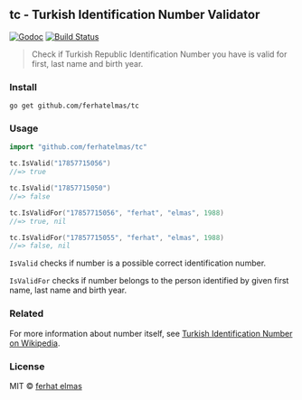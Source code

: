 ## tc - Turkish Identification Number Validator

[![Godoc](http://img.shields.io/badge/godoc-reference-blue.svg?style=flat)](https://godoc.org/github.com/ferhatelmas/tc)
[![Build Status](https://travis-ci.org/ferhatelmas/tc?branch=master)](https://travis-ci.org/ferhatelmas/tc)

> Check if Turkish Republic Identification Number you have is valid for first, last name and birth year.

### Install

```
go get github.com/ferhatelmas/tc
```

### Usage

```go
import "github.com/ferhatelmas/tc"

tc.IsValid("17857715056")
//=> true

tc.IsValid("17857715050")
//=> false

tc.IsValidFor("17857715056", "ferhat", "elmas", 1988)
//=> true, nil

tc.IsValidFor("17857715055", "ferhat", "elmas", 1988)
//=> false, nil
```

`IsValid` checks if number is a possible correct identification number.

`IsValidFor` checks if number belongs to the person identified by given first name, last name and birth year.

### Related

For more information about number itself, see [Turkish Identification Number on Wikipedia](https://en.wikipedia.org/wiki/Turkish_Identification_Number).

### License

MIT © [ferhat elmas](http://ferhatelmas.com)
